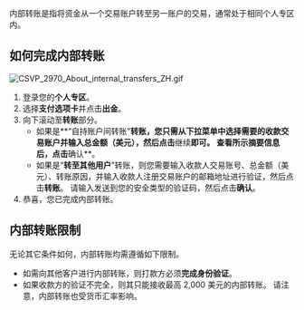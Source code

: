 内部转账是指将资金从一个交易账户转至另一账户的交易，通常处于相同个人专区内。
## 如何完成内部转账
![CSVP_2970_About_internal_transfers_ZH.gif](https://testingcf.jsdelivr.net/gh/jarlin8/OSS@main/exhelp/CSVP_2970_About_internal_transfers_ZH.gif)
1. 登录您的**个人专区**。
2. 选择**支付选项卡**并点击**出金**。
3. 向下滚动至**转账**部分。
    - 如果是**“自持账户间转账”**转账，您只需从下拉菜单中选择需要的收款交易账户并输入总金额（美元），然后点击**继续**即可。 查看所示摘要信息后，点击**确认**。
    - 如果是“**转至其他用户**”转账，则您需要输入收款人交易账号、总金额（美元）、转账原因，并输入收款人注册交易账户的邮箱地址进行验证，然后点击**转账**。 请输入发送到您的安全类型的验证码，然后点击**确认**。
4. 恭喜，您已完成内部转账。
## 内部转账限制
无论其它条件如何，内部转账均需遵循如下限制。
* 如需向其他客户进行内部转账，则打款方必须**完成身份验证**。
* 如果收款方的验证不完全，则其只能接收最高 2,000 美元的内部转账。
请注意，内部转账也受货币汇率影响。